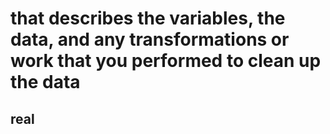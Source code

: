 #  that describes the variables, the data, and any transformations or work that you performed to clean up the data
## real
